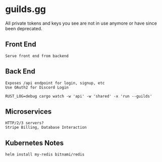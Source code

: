 # guilds.gg

All private tokens and keys you see are not in use anymore or have since been deprecated.

## Front End

```
Serve front end from backend
```

## Back End

```
Exposes /api endpoint for login, signup, etc
Use OAuth2 for Discord Login

RUST_LOG=debug cargo watch -w 'api' -w 'shared' -x 'run --guilds'
```

## Microservices

```
HTTP/2/3 servers?
Stripe Billing, Database Interaction
```

## Kubernetes Notes

```
helm install my-redis bitnami/redis
```